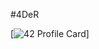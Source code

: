 #4DeR

[![42 Profile Card](https://1337-readme.vercel.app/api/profile?cursus=42cursus&dark=true&login=moulmado)]
